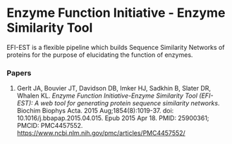 # Enzyme Function Initiative - Enzyme Similarity Tool

EFI-EST is a flexible pipeline which builds Sequence Similarity Networks of
proteins for the purpose of elucidating the function of enzymes.

### Papers
1. Gerlt JA, Bouvier JT, Davidson DB, Imker HJ, Sadkhin B, Slater DR, Whalen KL.
  *Enzyme Function Initiative-Enzyme Similarity Tool (EFI-EST): A web tool for
  generating protein sequence similarity networks*. Biochim Biophys Acta. 2015
  Aug;1854(8):1019-37. doi: 10.1016/j.bbapap.2015.04.015. Epub 2015 Apr 18.
  PMID: 25900361; PMCID: PMC4457552.
  https://www.ncbi.nlm.nih.gov/pmc/articles/PMC4457552/